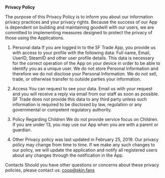 __Privacy Policy__
 
The purpose of this Privacy Policy is to inform you about our information privacy practices and your privacy rights. Because the success of our App is dependent on building and maintaining goodwill with our users, we are committed to implementing measures designed to protect the privacy of those using the Applications.

1) Personal data 
If you are logged in to the SF Trade App, you provide us with access to your profile with the following data: Full name, Email, UserID, SteamID and other user profile details. This data is necessary for the correct operation of the App on your device in order to be able to identify you as a unique user. We do not store Personal Information and therefore we do not disclose your Personal Information. We do not sell, trade, or otherwise transfer to outside parties your information.

2) Access 
You can request to see your data. Email us with your request and you will receive a reply via email from our staff as soon as possible. SF Trade does not provide this data to any third party unless such information is required to be disclosed by law, regulation or any governmental or competent regulatory authority.

3) Policy 
Regarding Children We do not provide service focus on Children. If you are under 13, you may use our App when you are with a parent or guardian.

4) Other Privacy policy was last updated in February 25, 2019. Our privacy policy may change from time to time. If we make any such changes to our policy, we will update the application and notify all registered users about any changes through the notification in the App.

Contacts Should you have other questions or concerns about these privacy policies, please contact us: coop@skin.fans
